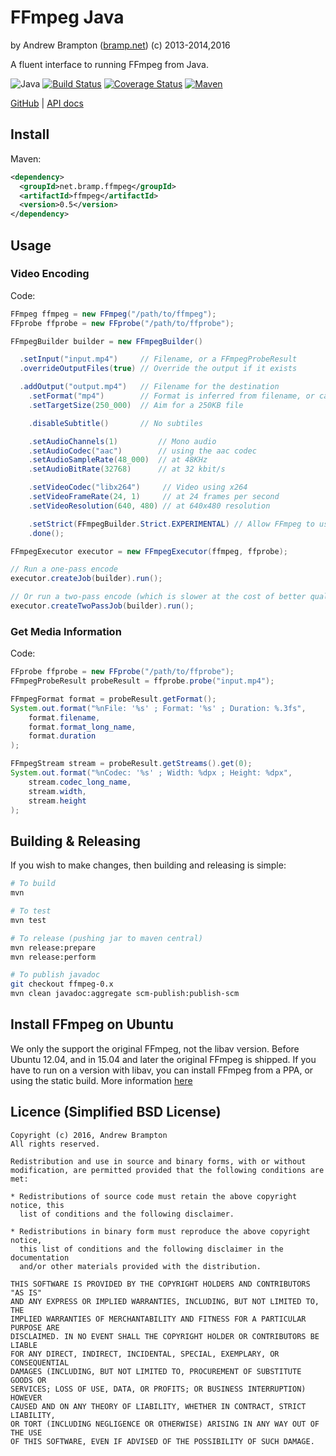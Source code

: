 FFmpeg Java
===========
by Andrew Brampton ([bramp.net](https://bramp.net)) (c) 2013-2014,2016

A fluent interface to running FFmpeg from Java.

![Java](https://img.shields.io/badge/Java-7+-brightgreen.svg)
[![Build Status](https://img.shields.io/travis/bramp/ffmpeg-cli-wrapper/master.svg)](https://travis-ci.org/bramp/ffmpeg-cli-wrapper)
[![Coverage Status](https://img.shields.io/coveralls/bramp/ffmpeg-cli-wrapper.svg)](https://coveralls.io/github/bramp/ffmpeg-cli-wrapper)
[![Maven](https://img.shields.io/maven-central/v/net.bramp.ffmpeg/ffmpeg.svg)](http://mvnrepository.com/artifact/net.bramp.ffmpeg/ffmpeg)

[GitHub](https://github.com/bramp/ffmpeg-cli-wrapper) | [API docs](https://bramp.github.io/ffmpeg-cli-wrapper/)

Install
-------

Maven:
```xml
<dependency>
  <groupId>net.bramp.ffmpeg</groupId>
  <artifactId>ffmpeg</artifactId>
  <version>0.5</version>
</dependency>
```

Usage
-----

### Video Encoding

Code:
```java
FFmpeg ffmpeg = new FFmpeg("/path/to/ffmpeg");
FFprobe ffprobe = new FFprobe("/path/to/ffprobe");

FFmpegBuilder builder = new FFmpegBuilder()

  .setInput("input.mp4")     // Filename, or a FFmpegProbeResult
  .overrideOutputFiles(true) // Override the output if it exists

  .addOutput("output.mp4")   // Filename for the destination
    .setFormat("mp4")        // Format is inferred from filename, or can be set
    .setTargetSize(250_000)  // Aim for a 250KB file

    .disableSubtitle()       // No subtiles

    .setAudioChannels(1)         // Mono audio
    .setAudioCodec("aac")        // using the aac codec
    .setAudioSampleRate(48_000)  // at 48KHz
    .setAudioBitRate(32768)      // at 32 kbit/s

    .setVideoCodec("libx264")     // Video using x264
    .setVideoFrameRate(24, 1)     // at 24 frames per second
    .setVideoResolution(640, 480) // at 640x480 resolution

    .setStrict(FFmpegBuilder.Strict.EXPERIMENTAL) // Allow FFmpeg to use experimental specs
    .done();

FFmpegExecutor executor = new FFmpegExecutor(ffmpeg, ffprobe);

// Run a one-pass encode
executor.createJob(builder).run();

// Or run a two-pass encode (which is slower at the cost of better quality)
executor.createTwoPassJob(builder).run();
```

### Get Media Information

Code:
```java
FFprobe ffprobe = new FFprobe("/path/to/ffprobe");
FFmpegProbeResult probeResult = ffprobe.probe("input.mp4");

FFmpegFormat format = probeResult.getFormat();
System.out.format("%nFile: '%s' ; Format: '%s' ; Duration: %.3fs", 
	format.filename, 
	format.format_long_name,
	format.duration
);

FFmpegStream stream = probeResult.getStreams().get(0);
System.out.format("%nCodec: '%s' ; Width: %dpx ; Height: %dpx",
	stream.codec_long_name,
	stream.width,
	stream.height
);
```

Building & Releasing
--------------
If you wish to make changes, then building and releasing is simple:
```bash
# To build
mvn

# To test
mvn test

# To release (pushing jar to maven central)
mvn release:prepare
mvn release:perform

# To publish javadoc
git checkout ffmpeg-0.x
mvn clean javadoc:aggregate scm-publish:publish-scm
```

Install FFmpeg on Ubuntu
-----------------

We only the support the original FFmpeg, not the libav version. Before Ubuntu 12.04, and in 15.04
and later the original FFmpeg is shipped. If you have to run on a version with libav, you can install
FFmpeg from a PPA, or using the static build. More information [here](http://askubuntu.com/q/373322/34845)

Licence (Simplified BSD License)
--------------------------------
```
Copyright (c) 2016, Andrew Brampton
All rights reserved.

Redistribution and use in source and binary forms, with or without
modification, are permitted provided that the following conditions are met:

* Redistributions of source code must retain the above copyright notice, this
  list of conditions and the following disclaimer.

* Redistributions in binary form must reproduce the above copyright notice,
  this list of conditions and the following disclaimer in the documentation
  and/or other materials provided with the distribution.

THIS SOFTWARE IS PROVIDED BY THE COPYRIGHT HOLDERS AND CONTRIBUTORS "AS IS"
AND ANY EXPRESS OR IMPLIED WARRANTIES, INCLUDING, BUT NOT LIMITED TO, THE
IMPLIED WARRANTIES OF MERCHANTABILITY AND FITNESS FOR A PARTICULAR PURPOSE ARE
DISCLAIMED. IN NO EVENT SHALL THE COPYRIGHT HOLDER OR CONTRIBUTORS BE LIABLE
FOR ANY DIRECT, INDIRECT, INCIDENTAL, SPECIAL, EXEMPLARY, OR CONSEQUENTIAL
DAMAGES (INCLUDING, BUT NOT LIMITED TO, PROCUREMENT OF SUBSTITUTE GOODS OR
SERVICES; LOSS OF USE, DATA, OR PROFITS; OR BUSINESS INTERRUPTION) HOWEVER
CAUSED AND ON ANY THEORY OF LIABILITY, WHETHER IN CONTRACT, STRICT LIABILITY,
OR TORT (INCLUDING NEGLIGENCE OR OTHERWISE) ARISING IN ANY WAY OUT OF THE USE
OF THIS SOFTWARE, EVEN IF ADVISED OF THE POSSIBILITY OF SUCH DAMAGE.
```
